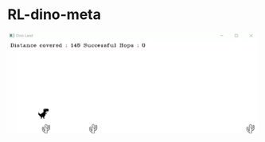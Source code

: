 # RL-dino-meta 
![alt text](https://github.com/SuryaV-02/RL-dino-meta/blob/e986bb546376da7062a6970a5b56237752b3b38f/output.png?raw=true)
